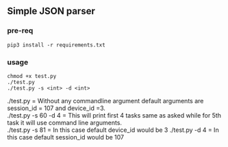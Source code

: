 ## Simple JSON parser

### pre-req 
```pip3 install -r requirements.txt```

### usage

```
chmod +x test.py
./test.py
./test.py -s <int> -d <int>   
```

./test.py = Without any commandline argument default arguments are session_id = 107 and device_id =3. <br/>
./test.py -s 60 -d 4 = This will print first 4 tasks same as asked while for 5th task it will use command line arguments.  
./test.py -s 81 = In this case default device_id would be 3
./test.py -d 4 = In this case default session_id would be 107
